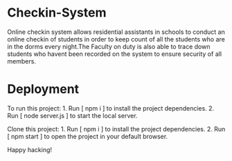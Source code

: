 # Checkin-System
Online checkin system allows residential assistants in schools to conduct an online checkin of students in order to keep count of all the students who are in the dorms every night.The Faculty on duty is also able to trace down students who havent been recorded on the system to ensure security of all members.

# Deployment

To run this project: 1. Run [ npm i ] to install the project dependencies. 2. Run [ node server.js ] to start the local server.

Clone this project: 1. Run [ npm i ] to install the project dependencies. 2. Run [ npm start ] to open the project in your default browser.

Happy hacking!

